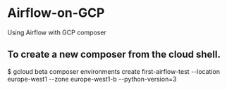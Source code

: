 # Airflow-on-GCP
Using Airflow with GCP composer

## To create a new composer from the cloud shell.
$ gcloud beta composer environments create first-airflow-test --location europe-west1 --zone europe-west1-b --python-version=3

